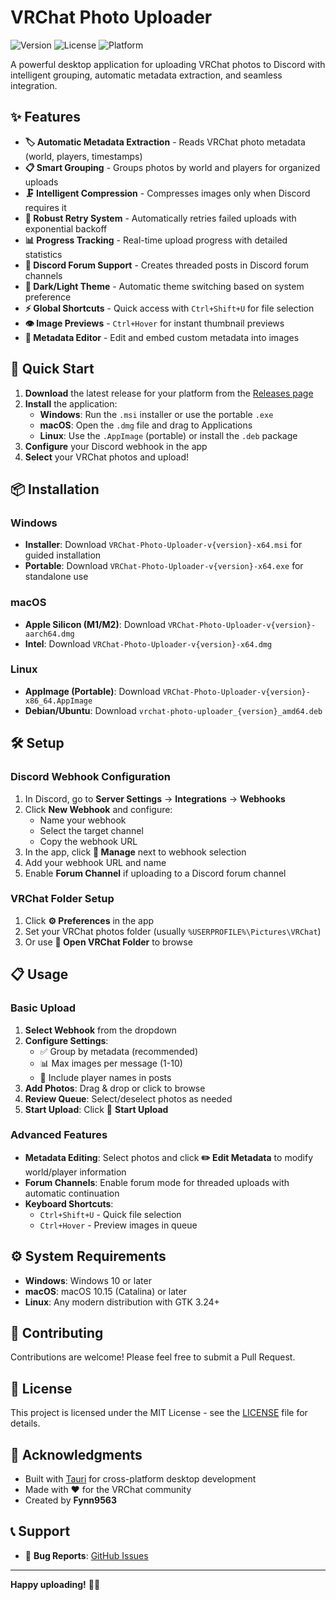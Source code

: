 # VRChat Photo Uploader

![Version](https://img.shields.io/github/v/release/fynn9563/vrchat-photo-uploader)
![License](https://img.shields.io/github/license/fynn9563/vrchat-photo-uploader)
![Platform](https://img.shields.io/badge/platform-Windows%20%7C%20macOS%20%7C%20Linux-brightgreen)

A powerful desktop application for uploading VRChat photos to Discord with intelligent grouping, automatic metadata extraction, and seamless integration.
 
## ✨ Features

- **🏷️ Automatic Metadata Extraction** - Reads VRChat photo metadata (world, players, timestamps)
- **📋 Smart Grouping** - Groups photos by world and players for organized uploads
- **🗜️ Intelligent Compression** - Compresses images only when Discord requires it
- **🔄 Robust Retry System** - Automatically retries failed uploads with exponential backoff
- **📊 Progress Tracking** - Real-time upload progress with detailed statistics
- **💬 Discord Forum Support** - Creates threaded posts in Discord forum channels
- **🎨 Dark/Light Theme** - Automatic theme switching based on system preference
- **⚡ Global Shortcuts** - Quick access with `Ctrl+Shift+U` for file selection
- **👁️ Image Previews** - `Ctrl+Hover` for instant thumbnail previews
- **📝 Metadata Editor** - Edit and embed custom metadata into images

## 🚀 Quick Start

1. **Download** the latest release for your platform from the [Releases page](https://github.com/fynn9563/vrchat-photo-uploader/releases)
2. **Install** the application:
   - **Windows**: Run the `.msi` installer or use the portable `.exe`
   - **macOS**: Open the `.dmg` file and drag to Applications
   - **Linux**: Use the `.AppImage` (portable) or install the `.deb` package
3. **Configure** your Discord webhook in the app
4. **Select** your VRChat photos and upload!

## 📦 Installation

### Windows
- **Installer**: Download `VRChat-Photo-Uploader-v{version}-x64.msi` for guided installation
- **Portable**: Download `VRChat-Photo-Uploader-v{version}-x64.exe` for standalone use

### macOS
- **Apple Silicon (M1/M2)**: Download `VRChat-Photo-Uploader-v{version}-aarch64.dmg`
- **Intel**: Download `VRChat-Photo-Uploader-v{version}-x64.dmg`

### Linux
- **AppImage (Portable)**: Download `VRChat-Photo-Uploader-v{version}-x86_64.AppImage`
- **Debian/Ubuntu**: Download `vrchat-photo-uploader_{version}_amd64.deb`

## 🛠️ Setup

### Discord Webhook Configuration

1. In Discord, go to **Server Settings** → **Integrations** → **Webhooks**
2. Click **New Webhook** and configure:
   - Name your webhook
   - Select the target channel
   - Copy the webhook URL
3. In the app, click **🔧 Manage** next to webhook selection
4. Add your webhook URL and name
5. Enable **Forum Channel** if uploading to a Discord forum channel

### VRChat Folder Setup

1. Click **⚙️ Preferences** in the app
2. Set your VRChat photos folder (usually `%USERPROFILE%\Pictures\VRChat`)
3. Or use **📂 Open VRChat Folder** to browse

## 📋 Usage

### Basic Upload

1. **Select Webhook** from the dropdown
2. **Configure Settings**:
   - ✅ Group by metadata (recommended)
   - 📊 Max images per message (1-10)
   - 👥 Include player names in posts
3. **Add Photos**: Drag & drop or click to browse
4. **Review Queue**: Select/deselect photos as needed
5. **Start Upload**: Click 🚀 **Start Upload**

### Advanced Features

- **Metadata Editing**: Select photos and click **✏️ Edit Metadata** to modify world/player information
- **Forum Channels**: Enable forum mode for threaded uploads with automatic continuation
- **Keyboard Shortcuts**:
  - `Ctrl+Shift+U` - Quick file selection
  - `Ctrl+Hover` - Preview images in queue

## ⚙️ System Requirements

- **Windows**: Windows 10 or later
- **macOS**: macOS 10.15 (Catalina) or later
- **Linux**: Any modern distribution with GTK 3.24+

## 🤝 Contributing

Contributions are welcome! Please feel free to submit a Pull Request.

## 📄 License

This project is licensed under the MIT License - see the [LICENSE](LICENSE) file for details.

## 🙏 Acknowledgments

- Built with [Tauri](https://tauri.app/) for cross-platform desktop development
- Made with ❤️ for the VRChat community
- Created by **Fynn9563**

## 📞 Support

- 🐛 **Bug Reports**: [GitHub Issues](https://github.com/fynn9563/vrchat-photo-uploader/issues)

---

**Happy uploading!** 📸✨